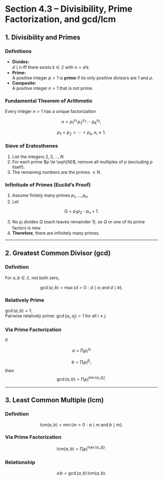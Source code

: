 <!-- section_4.3.md -->

# Section 4.3 – Divisibility, Prime Factorization, and gcd/lcm

## 1. Divisibility and Primes

### Definitions
- **Divides:**  
  $d \mid n$ iff there exists $k\in\mathbb{Z}$ with $n = d\,k$.
- **Prime:**  
  A positive integer $p>1$ is **prime** if its only positive divisors are $1$ and $p$.
- **Composite:**  
  A positive integer $n>1$ that is not prime.

### Fundamental Theorem of Arithmetic
Every integer $n>1$ has a unique factorization


$$n = p_1^{e_1}\,p_2^{e_2}\,\cdots\,p_k^{e_k},$$



$$
p_1 < p_2 < \cdots < p_k,\; e_i\ge1.
$$

### Sieve of Eratosthenes
1. List the integers $2,3,\dots,N$.  
2. For each prime $p \le \sqrt{N}$, remove all multiples of $p$ (excluding $p$ itself).  
3. The remaining numbers are the primes $\le N$.

### Infinitude of Primes (Euclid’s Proof)
1. Assume finitely many primes $p_1,\dots,p_n$.  
2. Let  

$$
Q = p_1p_2\cdots p_n + 1.
$$

3. No $p_i$ divides $Q$ (each leaves remainder $1$), so $Q$ or one of its prime factors is new.  
4. **Therefore**, there are infinitely many primes.

---

## 2. Greatest Common Divisor (gcd)

### Definition
For $a,b\in\mathbb{Z}$, not both zero,  

$$\gcd(a,b) = \max\{d>0 : d\mid a;
\text{and}\; d\mid b\}.
$$



### Relatively Prime
$\gcd(a,b)=1$.  
Pairwise relatively prime: $\gcd(a_i,a_j)=1$ for all $i\neq j$.

### Via Prime Factorization
If

$$a = \prod_i p_i^{\alpha_i}$$



$$
b = \prod_i p_i^{\beta_i},
$$
then
$$
\gcd(a,b) = \prod_i p_i^{\min(\alpha_i,\beta_i)}.
$$

---

## 3. Least Common Multiple (lcm)

### Definition
$$
\mathrm{lcm}(a,b) = \min\{m>0 : a\mid m \;\text{and}\; b\mid m\}.
$$

### Via Prime Factorization
$$
\mathrm{lcm}(a,b) = \prod_i p_i^{\max(\alpha_i,\beta_i)}.
$$

### Relationship
$$
a\,b = \gcd(a,b)\,\mathrm{lcm}(a,b).
$$

